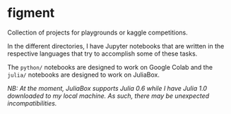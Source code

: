 # figment

Collection of projects for playgrounds or kaggle competitions.


In the different directories, 
I have Jupyter notebooks that are written in the respective languages 
that try to accomplish some of these tasks.

The `python/` notebooks are designed to work on Google Colab 
and the `julia/` notebooks are designed to work on JuliaBox.

_NB: At the moment, JuliaBox supports Julia 0.6 while I have Julia 1.0 downloaded to my local machine.
As such, there may be unexpected incompatibilities._
